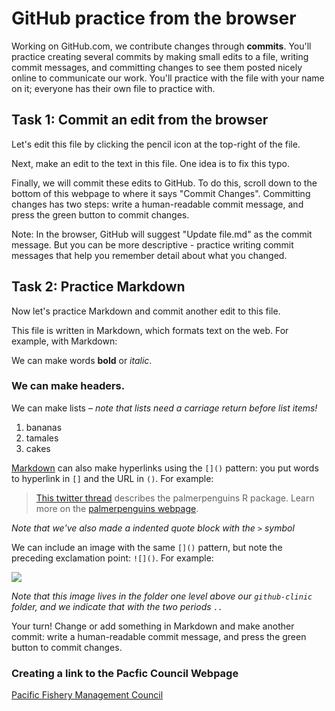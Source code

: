 # GitHub practice from the browser

Working on GitHub.com, we contribute changes through **commits**. You'll practice creating several commits by making small edits to a file, writing commit messages, and committing changes to see them posted nicely online to communicate our work. You'll practice with the file with your name on it; everyone has their own file to practice with. 

## Task 1: Commit an edit from the browser

Let's edit this file by clicking the pencil icon at the top-right of the file. 

Next, make an edit to the text in this file. One idea is to fix this typo. 

Finally, we will commit these edits to GitHub. To do this, scroll down to the bottom of this webpage to where it says "Commit Changes". Committing changes has two steps: write a human-readable commit message, and press the green button to commit changes. 

Note: In the browser, GitHub will suggest "Update file.md" as the commit message. But you can be more descriptive - practice writing commit messages that help you remember detail about what you changed.

## Task 2: Practice Markdown 

Now let's practice Markdown and commit another edit to this file. 

This file is written in Markdown, which formats text on the web. For example, with Markdown:

We can make words **bold** or *italic*.

### We can make headers.

We can make lists – *note that lists need a carriage return before list items!*

1. bananas
2. tamales
3. cakes

[Markdown](https://quarto.org/docs/authoring/markdown-basics.html) can also make hyperlinks using the `[]()` pattern: you put words to hyperlink in `[]` and the URL in `()`. For example:

> [This twitter thread](https://twitter.com/allison_horst/status/1287772985630191617) describes the palmerpenguins R package. 
Learn more on the [palmerpenguins webpage](https://allisonhorst.github.io/palmerpenguins).

*Note that we've also made a indented quote block with the `>` symbol*

We can include an image with the same `[]()` pattern, but note the preceding exclamation point: `![]()`. For example: 

![](../horst-champions-trailhead.png)

*Note that this image lives in the folder one level above our `github-clinic` folder, and we indicate that with the two periods `..`* 

Your turn! Change or add something in Markdown and make another commit: write a human-readable commit message, and press the green button to commit changes. 

### Creating a link to the Pacfic Council Webpage

[Pacific Fishery Management Council](https://www.pcouncil.org/)


